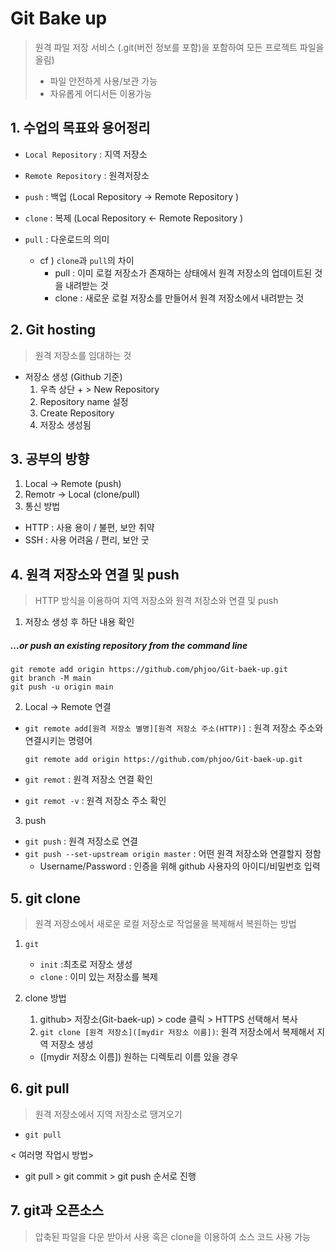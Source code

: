 # Git Bake up

> 원격 파일 저장 서비스 (.git(버전 정보를 포함)을 포함하여 모든 프로젝트 파일을 올림)
>
> - 파일 안전하게 사용/보관 가능
> - 자유롭게 어디서든 이용가능



## 1. 수업의 목표와 용어정리

- `Local Repository` : 지역 저장소 

- `Remote Repository` : 원격저장소

- `push` : 백업 (Local Repository -> Remote Repository )
- `clone` : 복제 (Local Repository <- Remote Repository )
- `pull` : 다운로드의 의미 
  - cf ) `clone`과 `pull`의 차이 
    - pull : 이미 로컬 저장소가 존재하는 상태에서 원격 저장소의 업데이트된 것을 내려받는 것
    - clone : 새로운 로컬 저장소를 만들어서 원격 저장소에서 내려받는 것



## 2. Git hosting 

> 원격 저장소를 임대하는 것

- 저장소 생성 (Github 기준)
  1. 우측 상단 + > New Repository
  2. Repository name 설정
  3. Create Repository
  4. 저장소 생성됨



## 3. 공부의 방향

1. Local -> Remote (push)
2. Remotr -> Local (clone/pull)
3. 통신 방법

- HTTP : 사용 용이 / 불편, 보안 취약
- SSH : 사용 어려움 / 편리, 보안 굿



## 4. 원격 저장소와 연결 및 push

> HTTP 방식을 이용하여 지역 저장소와 원격 저장소와 연결 및 push

1. 저장소 생성 후 하단 내용 확인

##### …or push an existing repository from the command line

```
git remote add origin https://github.com/phjoo/Git-baek-up.git
git branch -M main
git push -u origin main
```

2. Local -> Remote 연결

- `git remote add[원격 저장소 별명][원격 저장소 주소(HTTP)]` : 원격 저장소 주소와 연결시키는 명령어 

  ``` 
  git remote add origin https://github.com/phjoo/Git-baek-up.git
  ```

- `git remot` : 원격 저장소 연결 확인

- `git remot -v` : 원격 저장소 주소 확인 

3. push

- `git push` : 원격 저장소로 연결
- `git push --set-upstream origin master` : 어떤 원격 저장소와 연결할지 정함
  - Username/Password : 인증을 위해 github 사용자의 아이디/비밀번호 입력



##  5. git clone

> 원격 저장소에서 새로운 로컬 저장소로 작업물을 복제해서 복원하는 방법

1. `git` 

   - `init` :최초로 저장소 생성
   - `clone` : 이미 있는 저장소를 복제

2. clone 방법

   1. github> 저장소(Git-baek-up) > code 클릭 > HTTPS 선택해서 복사
   2. `git clone [원격 저장소]([mydir 저장소 이름])`: 원격 저장소에서 복제해서 지역 저장소 생성

   - ([mydir 저장소 이름]) 원하는 디렉토리 이름 있을 경우



## 6. git pull

> 원격 저장소에서 지역 저장소로 땡겨오기

- `git pull`

< 여러명 작업시 방법>

- git pull > git commit > git push 순서로 진행



## 7. git과 오픈소스

> 압축된 파일을 다운 받아서 사용 혹은 clone을 이용하여 소스 코드 사용 가능

